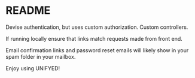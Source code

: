 # README

Devise authentication, but uses custom authorization. Custom controllers.

If running locally ensure that links match requests made from front end.

Email confirmation links and password reset emails will likely show in your spam folder in your mailbox.

Enjoy using UNIFYED!
